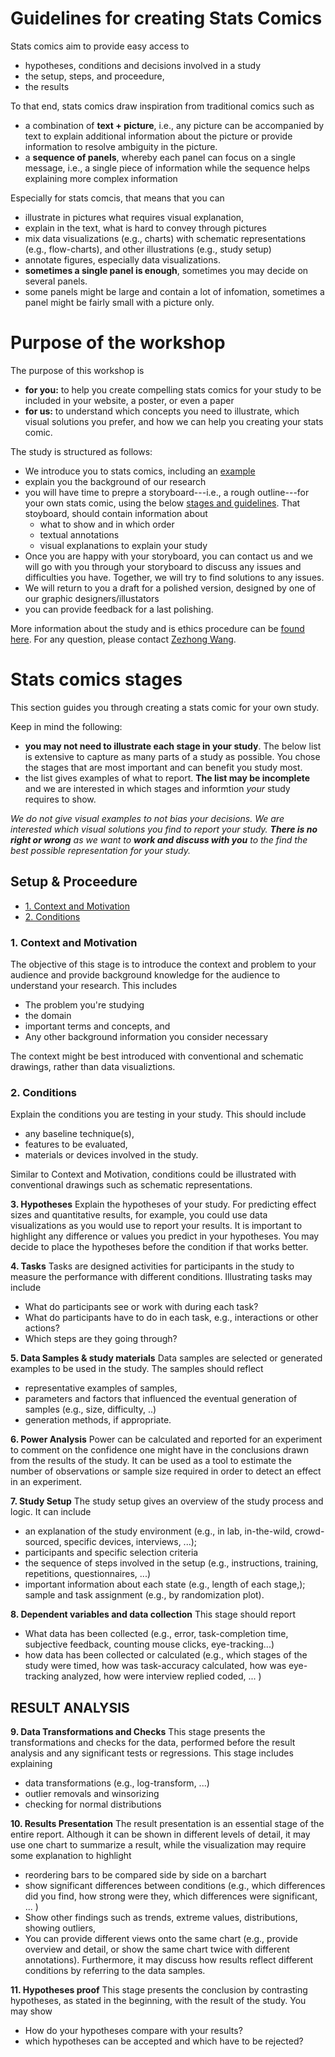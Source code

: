 # Guidelines for creating Stats Comics

Stats comics aim to provide easy access to
* hypotheses, conditions and decisions involved in a study
* the setup, steps, and proceedure, 
* the results

To that end, stats comics draw inspiration from traditional comics such as
* a combination of __text + picture__, i.e., any picture can be accompanied by text to explain additional information about the picture or provide information to resolve ambiguity in the picture. 
* a __sequence of panels__, whereby each panel can focus on a single message, i.e., a single piece of information while the sequence helps explaining more complex information

Especially for stats comcis, that means that you can
* illustrate in pictures what requires visual explanation, 
* explain in the text, what is hard to convey through pictures
* mix data visualizations (e.g., charts) with schematic representations (e.g., flow-charts), and other illustrations (e.g., study setup)
* annotate figures, especially data visualizations. 
* __sometimes a single panel is enough__, sometimes you may decide on several panels. 
* some panels might be large and contain a lot of infomation, sometimes a panel might be fairly small with a picture only.

# Purpose of the workshop

The purpose of this workshop is 
* __for you:__ to help you create compelling stats comics for your study to be included in your website, a poster, or even a paper
* __for us:__ to understand which concepts you need to illustrate, which visual solutions you prefer, and how we can help you creating your stats comic. 

The study is structured as follows: 
* We introduce you to stats comics, including an [example](examples.html)
* explain you the background of our research 
* you will have time to prepre a storyboard---i.e., a rough outline---for your own stats comic, using the below [stages and guidelines](#stats-comics-stages). That stoyboard, should contain information about 
  * what to show and in which order
  * textual annotations
  * visual explanations to explain your study 
* Once you are happy with your storyboard, you can contact us and we will go with you through your storyboard to discuss any issues and difficulties you have. Together, we will try to find solutions to any issues. 
* We will return to you a draft for a polished version, designed by one of our graphic designers/illustators
* you can provide feedback for a last polishing.
  
More information about the study and is ethics procedure can be [found here](workshop.html). For any question, please contact [Zezhong Wang](mailto:zezhong.wang@ed.ac.uk).

# Stats comics stages

This section guides you through creating a stats comic for your own study. 

Keep in mind the following:
* __you may not need to illustrate each stage in your study__. The below list is extensive to capture as many parts of a study as possible. You chose the stages that are most important and can benefit you study most.
* the list gives examples of what to report. __The list may be incomplete__ and we are interested in which stages and informtion _your_ study requires to show.

_We do not give visual examples to not bias your decisions. We are interested which visual solutions you find to report your study. __There is no right or wrong__ as we want to __work and discuss with you__ to the find the best possible representation for your study._ 

## Setup & Proceedure 

* [1. Context and Motivation](#context-and-motivation) 
* [2. Conditions](#conditions) 

### 1. Context and Motivation
The objective of this stage is to introduce the context and problem to your audience and provide background knowledge for the audience to understand your research. This includes
* The problem you're studying
* the domain
* important terms and concepts, and 
* Any other background information you consider necessary

The context might be best introduced with conventional and schematic drawings, rather than data visualiztions.

### 2. Conditions
Explain the conditions you are testing in your study. 
This should include 
* any baseline technique(s), 
* features to be evaluated, 
* materials or devices involved in the study. 

Similar to Context and Motivation, conditions could be illustrated with conventional drawings such as schematic representations.

__3. Hypotheses__
Explain the hypotheses of your study. For predicting effect sizes and quantitative results, for example, you could use data visualizations as you would use to report your results. It is important to highlight any difference or values you predict in your hypotheses. You may decide to place the hypotheses before the condition if that works better.

__4. Tasks__
Tasks are designed activities for participants in the study to measure the performance with different conditions. Illustrating tasks may include
* What do participants see or work with during each task? 
* What do participants have to do in each task, e.g., interactions or other actions?
* Which steps are they going through? 

__5. Data Samples & study materials__
Data samples are selected or generated examples to be used in the study. The samples should reflect 
* representative examples of samples, 
* parameters and factors that influenced the eventual generation of samples (e.g., size, difficulty, ..)  
* generation methods, if appropriate. 

__6. Power Analysis__
Power can be calculated and reported for an experiment to comment on the confidence one might have in the conclusions drawn from the results of the study.  It can be used as a tool to estimate the number of observations or sample size required in order to detect an effect in an experiment.  

__7. Study Setup__
The study setup gives an overview of the study process and logic. It can include 
* an explanation of the study environment (e.g., in lab, in-the-wild, crowd-sourced, specific devices, interviews, ...); 
* participants and specific selection criteria
* the sequence of steps involved in the setup (e.g., instructions, training, repetitions, questionnaires, ...)
* important information about each state (e.g., length of each stage,); sample and task assignment (e.g., by randomization plot). 


__8. Dependent variables and data collection__
This stage should report
* What data has been collected (e.g., error, task-completion time, subjective feedback, counting mouse clicks, eye-tracking...)
* how data has been collected or calculated (e.g., which stages of the study were timed, how was task-accuracy calculated, how was eye-tracking analyzed, how were interview replied coded, ... )

## RESULT ANALYSIS 

__9. Data Transformations and Checks__
This stage presents the transformations and checks for the data, performed before the result analysis and any significant tests or regressions. This stage includes explaining
* data transformations (e.g., log-transform, ...)
* outlier removals and winsorizing
* checking for normal distributions

__10. Results Presentation__
The result presentation is an essential stage of the entire report. Although it can be shown in different levels of detail, it may use one chart to summarize a result, while the visualization may require some explanation to highlight
* reordering bars to be compared side by side on a barchart
* show significant differences between conditions (e.g., which differences did you find, how strong were they, which differences were significant, ... )
* Show other findings such as trends, extreme values, distributions, showing outliers, 
* You can provide different views onto the same chart (e.g., provide overview and detail, or show the same chart twice with different annotations). Furthermore, it may discuss how results reflect different conditions by referring to the data samples.


__11. Hypotheses proof__
This stage presents the conclusion by contrasting hypotheses, as stated in the beginning, with the result of the study. You may show 
* How do your hypotheses compare with your results?
* which hypotheses can be accepted and which have to be rejected?
